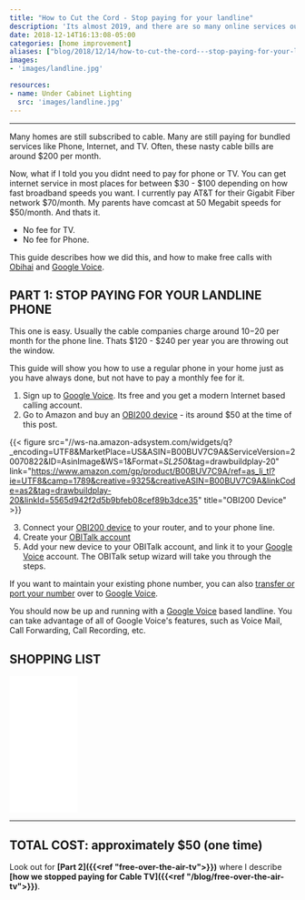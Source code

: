 ```yaml
---
title: "How to Cut the Cord - Stop paying for your landline"
description: 'Its almost 2019, and there are so many online services out there you may wonder what the point is still paying for cable.  Here is a step by step guide to stop paying for the phone line from the cable companies. My family has not paid for a landline since 2011.'
date: 2018-12-14T16:13:08-05:00
categories: [home improvement]
aliases: ["blog/2018/12/14/how-to-cut-the-cord---stop-paying-for-your-landline/"]
images:
- 'images/landline.jpg'

resources:
- name: Under Cabinet Lighting
  src: 'images/landline.jpg'
---
```

---


Many homes are still subscribed to cable.  Many are still paying for bundled services like Phone, Internet, and TV.  Often, these nasty cable bills are around $200 per month.

Now, what if I told you you didnt need to pay for phone or TV.  You can get internet service in most places for between $30 - $100 depending on how fast broadband speeds you want.  I currently pay AT&T for their Gigabit Fiber network $70/month.  My parents have comcast at 50 Megabit speeds for $50/month.  And thats it.  

* No fee for TV.  
* No fee for Phone.

This guide describes how we did this, and how to make free calls with [Obihai](https://amzn.to/2EmhzWX) and [Google Voice](https://voice.google.com).


PART 1: STOP PAYING FOR YOUR LANDLINE PHONE
-------------------------------------------

This one is easy.  Usually the cable companies charge around $10-$20 per month for the phone line.  Thats $120 - $240 per year you are throwing out the window.

This guide will show you how to use a regular phone in your home just as you have always done, but not have to pay a monthly fee for it.

1.  Sign up to [Google Voice](https://voice.google.com).  Its free and you get a modern Internet based calling account.
2.  Go to Amazon and buy an [OBI200 device](https://amzn.to/2EmhzWX) - its around $50 at the time of this post.

{{< figure src="//ws-na.amazon-adsystem.com/widgets/q?_encoding=UTF8&MarketPlace=US&ASIN=B00BUV7C9A&ServiceVersion=20070822&ID=AsinImage&WS=1&Format=_SL250_&tag=drawbuildplay-20" link="https://www.amazon.com/gp/product/B00BUV7C9A/ref=as_li_tl?ie=UTF8&camp=1789&creative=9325&creativeASIN=B00BUV7C9A&linkCode=as2&tag=drawbuildplay-20&linkId=5565d942f2d5b9bfeb08cef89b3dce35" title="OBI200 Device" >}}


3.  Connect your [OBI200 device](https://amzn.to/2EmhzWX) to your router, and to your phone line.
4.  Create your [OBITalk account](https://www.obitalk.com)
5.  Add your new device to your OBITalk account, and link it to your [Google Voice](https://voice.google.com) account.  The OBITalk setup wizard will take you through the steps.

If you want to maintain your existing phone number, you can also [transfer or port your number](https://support.google.com/voice/answer/1065667?hl=en) over to [Google Voice](https://voice.google.com).

You should now be up and running with a [Google Voice](https://voice.google.com) based landline.  You can take advantage of all of Google Voice's features, such as Voice Mail, Call Forwarding, Call Recording, etc.



SHOPPING LIST
-------------
<iframe style="width:120px;height:240px;" marginwidth="0" marginheight="0" scrolling="no" frameborder="0" src="//ws-na.amazon-adsystem.com/widgets/q?ServiceVersion=20070822&OneJS=1&Operation=GetAdHtml&MarketPlace=US&source=ac&ref=qf_sp_asin_til&ad_type=product_link&tracking_id=drawbuildplay-20&marketplace=amazon&region=US&placement=B00BUV7C9A&asins=B00BUV7C9A&linkId=8825251eb498a1655adea38f14571860&show_border=false&link_opens_in_new_window=false&price_color=333333&title_color=0066c0&bg_color=ffffff">
</iframe>


---------------------------
TOTAL COST: approximately $50 (one time)
---------------------------

Look out for **[Part 2]({{<ref "free-over-the-air-tv">}})** where I describe **[how we stopped paying for Cable TV]({{<ref "/blog/free-over-the-air-tv">}})**.


